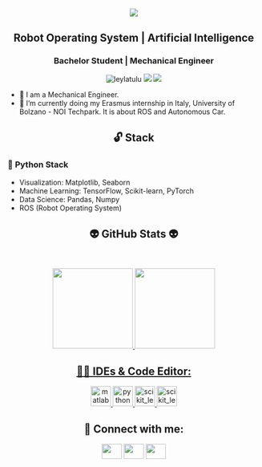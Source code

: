 <h1 align="center">
  <a href="https://git.io/typing-svg">
    <img src="https://readme-typing-svg.herokuapp.com/?lines=▶▶+Hello!+👋+I'm+Oguzhan+Bozoglu◀&center=true&size=18">
  </a>
</h1>

<h2 align="center">Robot Operating System | Artificial Intelligence</h2>
<h3 align="center">Bachelor Student | Mechanical Engineer</h3>
<p align="center"> 
  <img src="https://komarev.com/ghpvc/?username=oguzhanbzglu&label=Profile%20views&color=8000bf&style=flat" alt="leylatulu"> 
  <img src="https://img.shields.io/twitter/follow/Imagine4lien?style=social"> 
  <img src="https://img.shields.io/github/followers/oguzhanbzglu?style=social">
</p>

- 🔋 I am a Mechanical Engineer.
- 🦾 I’m currently doing my Erasmus internship in Italy, University of Bolzano - NOI Techpark. It is about ROS and Autonomous Car. 

<h2 align="center">🔓 Stack</h2>

### 🐍  **Python Stack**
- Visualization: Matplotlib, Seaborn
- Machine Learning: TensorFlow, Scikit-learn, PyTorch
- Data Science: Pandas, Numpy
- ROS (Robot Operating System)

<h2 align="center">👽 GitHub Stats 👽</h2>
<br>
<p align="center">
<a href="https://github.com/oguzhanbzglu">
<img height="160em" src="https://github-readme-stats.vercel.app/api?username=oguzhanbzglu&show_icons=true&theme=react&include_all_commits=true&count_private=true"/> 
<img height="160em" src="https://github-readme-stats.vercel.app/api/top-langs/?username=oguzhanbzglu&layout=compact&langs_count=16&theme=react"/></div></p>


<h2 align="center">👩‍💻 IDEs & Code Editor:</h2>

<p align="center"> 
  <a href="https://www.mathworks.com/" target="_blank"> <img src="https://user-images.githubusercontent.com/53316818/179799645-5dbf1f03-2ab8-4899-a7cf-d1bfeb11080e.png" alt="matlab" width="40" height="40"/> </a> 
  <a href="https://www.python.org" target="_blank"> <img src="https://user-images.githubusercontent.com/53316818/179799959-54a24474-b0ef-4e89-8584-0181033fbdeb.png" alt="python" width="40" height="40"/> </a> 
  <a href="https://scikit-learn.org/" target="_blank"> <img src="https://user-images.githubusercontent.com/53316818/179800198-f2d28bc9-bd6b-465c-bd34-53f271eab436.png" alt="scikit_learn" width="40" height="40"/> </a> 
  <a href="https://scikit-learn.org/" target="_blank"> <img src="https://user-images.githubusercontent.com/53316818/179800518-6f412fad-5507-4e19-ba8b-0e2ae6625de8.png" alt="scikit_learn" width="40" height="40"/> </a></p>


  
<h2 align="center">💬 Connect with me:</h2>

<p align="center">
<a href="https://twitter.com/Imagine4lien" target="blank"><img align="center" src="https://raw.githubusercontent.com/rahuldkjain/github-profile-readme-generator/master/src/images/icons/Social/twitter.svg"  height="30" width="40" /></a>
<a href="https://www.linkedin.com/in/oguzhanbzglu/" target="blank"><img align="center" src="https://raw.githubusercontent.com/rahuldkjain/github-profile-readme-generator/master/src/images/icons/Social/linked-in-alt.svg"  height="30" width="40" /></a>
<a href="https://gmail.com/@oguzhanbzglu" target="blank"><img align="center" src="https://raw.githubusercontent.com/rahuldkjain/github-profile-readme-generator/master/src/images/icons/Social/medium.svg"  height="30" width="40" /></a>
</p>
